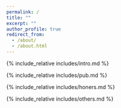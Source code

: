```yaml
---
permalink: /
title: ""
excerpt: ""
author_profile: true
redirect_from: 
  - /about/
  - /about.html
---
```


<span class='anchor' id='about-me'></span>
{% include_relative includes/intro.md %}

<!-- If you like the template of this homepage, welcome to star and fork my open-sourced template version [AcadHomepage ![](https://img.shields.io/github/stars/RayeRen/acad-homepage.github.io?style=social)](https://github.com/RayeRen/acad-homepage.github.io). -->

<!-- {% include_relative includes/news.md %} -->

{% include_relative includes/pub.md %}

{% include_relative includes/honers.md %}

{% include_relative includes/others.md %}

<script type="text/javascript" id="clustrmaps" src="//clustrmaps.com/map_v2.js?d=zJnYQw21kIHNuD_BAOwnS1HgCvIuFne1NtSCE06oThs&cl=ffffff&w=a"></script>